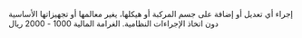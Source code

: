 إجراء أي تعديل أو إضافة على جسم المركبة أو هيكلها، يغير معالمها أو تجهيزاتها الأساسية دون اتخاذ الإجراءات النظامية. الغرامة المالية 1000 - 2000 ريال

